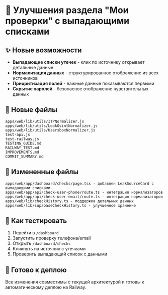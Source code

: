 # 🚀 Улучшения раздела "Мои проверки" с выпадающими списками

## ✨ Новые возможности

- **Выпадающие списки утечек** - клик по источнику открывает детальные данные
- **Нормализация данных** - структурированное отображение из всех источников
- **Приоритизация полей** - важные данные показываются первыми
- **Скрытие паролей** - безопасное отображение чувствительных данных

## 📁 Новые файлы

```
apps/web/lib/utils/ITPNormalizer.js
apps/web/lib/utils/LeakOsintNormalizer.js  
apps/web/lib/utils/UsersboxNormalizer.js
test-api.js
test-railway.js
TESTING_GUIDE.md
RAILWAY_TEST.md
IMPROVEMENTS.md
COMMIT_SUMMARY.md
```

## 🔧 Измененные файлы

```
apps/web/app/dashboard/checks/page.tsx - добавлен LeakSourceCard с выпадающими списками
apps/web/app/api/check-user-phone/route.ts - интеграция нормализаторов
apps/web/app/api/check-user-email/route.ts - интеграция нормализаторов
apps/web/lib/checkHistory.ts - поддержка детальных данных
apps/web/lib/supabaseCheckHistory.ts - улучшенное хранение
```

## 🎯 Как тестировать

1. Перейти в `/dashboard`
2. Запустить проверку телефона/email
3. Открыть `/dashboard/checks`
4. Кликнуть на источник с утечками
5. Проверить выпадающий список с данными

## 🔄 Готово к деплою

Все изменения совместимы с текущей архитектурой и готовы к автоматическому деплою на Railway.